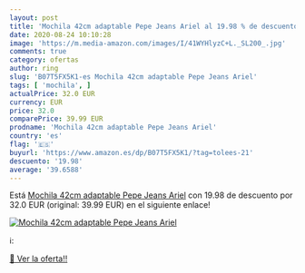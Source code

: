 ```yaml
---
layout: post
title: 'Mochila 42cm adaptable Pepe Jeans Ariel al 19.98 % de descuento'
date: 2020-08-24 10:10:28
image: 'https://m.media-amazon.com/images/I/41WYHlyzC+L._SL200_.jpg'
comments: true
category: ofertas
author: ring
slug: 'B07T5FX5K1-es Mochila 42cm adaptable Pepe Jeans Ariel'
tags: [ 'mochila', ]
actualPrice: 32.0 EUR
currency: EUR
price: 32.0
comparePrice: 39.99 EUR
prodname: 'Mochila 42cm adaptable Pepe Jeans Ariel'
country: 'es'
flag: '🇪🇸'
buyurl: 'https://www.amazon.es/dp/B07T5FX5K1/?tag=tolees-21'
descuento: '19.98'
average: '39.6588'
---
```


Está [Mochila 42cm adaptable Pepe Jeans Ariel](https://www.amazon.es/dp/B07T5FX5K1/?tag=tolees-21) con 19.98 de descuento por 32.0 EUR (original: 39.99 EUR) en el siguiente enlace!

[![Mochila 42cm adaptable Pepe Jeans Ariel](https://m.media-amazon.com/images/I/41WYHlyzC+L._SL200_.jpg)](https://www.amazon.es/dp/B07T5FX5K1/?tag=tolees-21)

ℹ️:


[🛒 Ver la oferta!!](https://www.amazon.es/dp/B07T5FX5K1/?tag=tolees-21)
